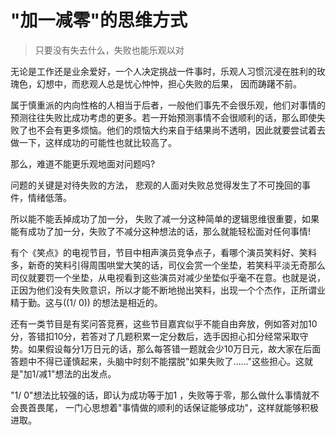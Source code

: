 # "加一减零"的思维方式
>只要没有失去什么，失败也能乐观以对

无论是工作还是业余爱好，一个人决定挑战一件事时，乐观人习惯沉浸在胜利的玫瑰色，幻想中，而悲观人总是忧心忡忡，担心失败的后果， 因而踌躇不前。

属于慎重派的内向性格的人相当于后者，一般他们事先不会很乐观，他们对事情的预测往往失败比成功考虑的更多。若一开始预测事情不会很顺利的话，那么即使失败了也不会有更多烦恼。他们的烦恼大约来自于结果尚不透明，因此就要尝试着去做一下，这样成功的可能性也就比较高了。

那么，难道不能更乐观地面对问题吗?

问题的关键是对待失败的方法， 悲观的人面对失败总觉得发生了不可挽回的事件，情绪低落。

所以能不能丢掉成功了加一分， 失败了减一分这种简单的逻辑思维很重要，如果能有成功了加一分，失败了不减分这种想法的话，那么就能轻松面对任何事情!

有个《笑点》的电视节目，节目中相声演员竞争点子，看哪个演员笑料好、笑料多，新奇的笑料引得周围哄堂大笑的话，司仪会赏一个坐垫，若笑料平淡无奇那么司仪就要罚一个坐垫，从电视看到这些演员对减少坐垫似乎毫不在意。也就是说，正因为他们没有失败意识，所以才能不断地抛出笑料，出现一个个杰作，正所谓业精于勤。这与((1/ 0)) 的想法是相近的。

还有一类节目是有奖问答竞赛，这些节目嘉宾似乎不能自由奔放，例如答对加10分，答错扣10分，若答对了几题积累一定分数后，选手因担心扣分经常采取守势。如果假设每分1万日元的话，那么每答错一题就会少10万日元，故大家在后面答题中不得已谨慎起来，头脑中时刻不能摆脱"如果失败了……"这些担心。这就是"加1/减1"想法的出发点。

"1/ 0"想法比较强的话，即认为成功等于加1 ，失败等于零，那么做什么事情就不会畏首畏尾， 一门心思想着"事情做的顺利的话保证能够成功"，这样就能够积极进取。
